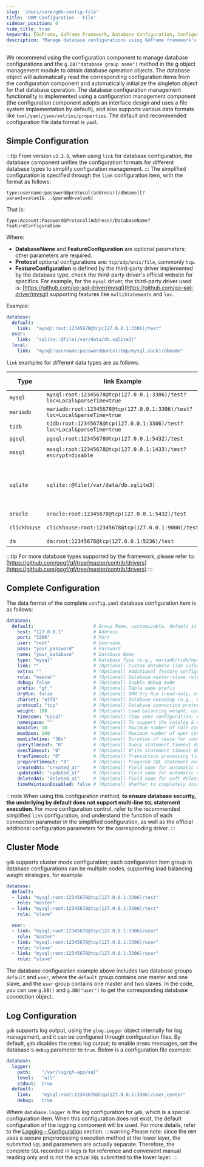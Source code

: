 ```yaml
---
slug: '/docs/core/gdb-config-file'
title: 'ORM Configuration - File'
sidebar_position: 0
hide_title: true
keywords: [GoFrame, GoFrame Framework, Database Configuration, Configuration File, ORM, Database Management, yaml Configuration, Data Format, Cluster Mode, Log Configuration]
description: "Manage database configurations using GoFrame framework's configuration component, including the recommended yaml format configuration file. Easily obtain singleton objects for database operations through the g object. Supports configurations in multiple data formats and simplified connection methods, enabling cluster mode and log output functionality."
---
```


We recommend using the configuration component to manage database configurations and the `g.DB("database group name")` method in the g object management module to obtain database operation objects. The database object will automatically read the corresponding configuration items from the configuration component and automatically initialize the singleton object for that database operation. The database configuration management functionality is implemented using a configuration management component (the configuration component adopts an interface design and uses a file system implementation by default), and also supports various data formats like `toml/yaml/json/xml/ini/properties`. The default and recommended configuration file data format is `yaml`.

## Simple Configuration
:::tip
From version `v2.2.0`, when using `link` for database configuration, the database component unifies the configuration formats for different database types to simplify configuration management.
:::
The simplified configuration is specified through the `link` configuration item, with the format as follows:

```text
type:username:password@protocol(address)[/dbname][?param1=value1&...&paramN=valueN]
```

That is:

```text
Type:Account:Password@Protocol(Address)/DatabaseName?FeatureConfiguration
```

Where:

- **DatabaseName** and **FeatureConfiguration** are optional parameters; other parameters are required.
- **Protocol** optional configurations are: `tcp/udp/unix/file`, commonly `tcp`.
- **FeatureConfiguration** is defined by the third-party driver implemented by the database type, check the third-party driver's official website for specifics. For example, for the `mysql` driver, the third-party driver used is: [https://github.com/go-sql-driver/mysql](https://github.com/go-sql-driver/mysql) supporting features like `multiStatements` and `loc`.

Example:

```yaml
database:
  default:
    link:  "mysql:root:12345678@tcp(127.0.0.1:3306)/test"
  user:
    link:  "sqlite::@file(/var/data/db.sqlite3)"
  local:
    link:  "mysql:username:password@unix(/tmp/mysql.sock)/dbname"
```

`link` examples for different data types are as follows:

| Type | link Example | extra parameters |
| --- | --- | --- |
| `mysql` | ```mysql:root:12345678@tcp(127.0.0.1:3306)/test?loc=Local&parseTime=true``` | [mysql](https://github.com/go-sql-driver/mysql) |
| `mariadb` | ```mariadb:root:12345678@tcp(127.0.0.1:3306)/test?loc=Local&parseTime=true``` | [mysql](https://github.com/go-sql-driver/mysql) |
| `tidb` | ```tidb:root:12345678@tcp(127.0.0.1:3306)/test?loc=Local&parseTime=true``` | [mysql](https://github.com/go-sql-driver/mysql) |
| `pgsql` | ```pgsql:root:12345678@tcp(127.0.0.1:5432)/test``` | [pq](https://github.com/lib/pq) |
| `mssql` | ```mssql:root:12345678@tcp(127.0.0.1:1433)/test?encrypt=disable``` | [go-mssqldb](https://github.com/microsoft/go-mssqldb) |
| `sqlite` | ```sqlite::@file(/var/data/db.sqlite3)``` | pure go:[go-sqlite](https://github.com/glebarez/go-sqlite) <br /> 32bit-cgo:[go-sqlite3](https://github.com/mattn/go-sqlite3) |
| `oracle` | ```oracle:root:12345678@tcp(127.0.0.1:5432)/test``` | [go-ora](https://github.com/sijms/go-ora) |
| `clickhouse` | ```clickhouse:root:12345678@tcp(127.0.0.1:9000)/test``` | [clickhouse-go](https://github.com/ClickHouse/clickhouse-go) |
| `dm` | ```dm:root:12345678@tcp(127.0.0.1:5236)/test``` | [dm](https://gitee.com/chunanyong/dm) |

:::tip
For more database types supported by the framework, please refer to: [https://github.com/gogf/gf/tree/master/contrib/drivers](https://github.com/gogf/gf/tree/master/contrib/drivers)
:::
## Complete Configuration

The data format of the complete `config.yaml` database configuration item is as follows:

```yaml
database:
  default:                      # Group Name, customizable, default is default
    host: "127.0.0.1"           # Address
    port: "3306"                # Port
    user: "root"                # Username
    pass: "your_password"       # Password
    name: "your_database"       # Database Name
    type: "mysql"               # Database Type (e.g., mariadb/tidb/mysql/pgsql/mssql/sqlite/oracle/clickhouse/dm)
    link: ""                    # (Optional) Custom database link information, if this field is set, the above link fields (Host, Port, User, Pass, Name, Type) will be invalid
    extra: ""                   # (Optional) Additional feature configurations for different databases, defined by the underlying database driver, please see the specific database driver overview for what configurations are available
    role: "master"              # (Optional) Database master-slave role (master/slave), default is master. If not using application master-slave mechanism please do not configure or leave empty.
    debug: false                # (Optional) Enable debug mode
    prefix: "gf_"               # (Optional) Table name prefix
    dryRun: false               # (Optional) ORM Dry Run (read-only, no writing)
    charset: "utf8"             # (Optional) Database encoding (e.g., utf8mb4/utf8/gbk/gb2312), usually set to utf8mb4. Default is utf8.
    protocol: "tcp"             # (Optional) Database connection protocol, default is TCP
    weight: 100                 # (Optional) Load balancing weight, used for load balancing control, not using application layer load balancing mechanism please leave empty
    timezone: "Local"           # (Optional) Time zone configuration, e.g., Local
    namespace: ""               # (Optional) To support the catalog & schema distinction problem of some database services, the original schema represents the database name, while the NameSpace represents the schema of some database services
    maxIdle: 10                 # (Optional) Maximum number of idle connections in the connection pool (default 10)
    maxOpen: 100                # (Optional) Maximum number of open connections in the connection pool (default unlimited)
    maxLifetime: "30s"          # (Optional) Duration of reuse for connection objects (default 30 seconds)
    queryTimeout: "0"           # (Optional) Query statement timeout duration (default unlimited, also affected by ctx timeout). The value is in time.Parse supported formats, such as 30s, 1m.
    execTimeout: "0"            # (Optional) Write statement timeout duration (default unlimited, also affected by ctx timeout). The value is in time.Parse supported formats, such as 30s, 1m.
    tranTimeout: "0"            # (Optional) Transaction processing timeout duration (default unlimited, also affected by ctx timeout). The value is in time.Parse supported formats, such as 30s, 1m.
    prepareTimeout: "0"         # (Optional) Prepared SQL statement execution timeout duration (default unlimited, also affected by ctx timeout). The value is in time.Parse supported formats, such as 30s, 1m.
    createdAt: "created_at"     # (Optional) Field name for automatic creation time
    updatedAt: "updated_at"     # (Optional) Field name for automatic update time
    deletedAt: "deleted_at"     # (Optional) Field name for soft delete time
    timeMaintainDisabled: false # (Optional) Whether to completely disable the time update feature, when true CreatedAt/UpdatedAt/DeletedAt will all be invalid
```
:::note
When using this configuration method, **to ensure database security, the underlying by default does not support multi-line `SQL` statement execution**. For more configuration control, refer to the recommended simplified `link` configuration, and understand the function of each connection parameter in the simplified configuration, as well as the official additional configuration parameters for the corresponding driver.
:::
## Cluster Mode

`gdb` supports cluster mode configuration; each configuration item group in database configurations can be multiple nodes, supporting load balancing weight strategies, for example:

```yaml
database:
  default:
  - link: "mysql:root:12345678@tcp(127.0.0.1:3306)/test"
    role: "master"
  - link: "mysql:root:12345678@tcp(127.0.0.1:3306)/test"
    role: "slave"

  user:
  - link: "mysql:root:12345678@tcp(127.0.0.1:3306)/user"
    role: "master"
  - link: "mysql:root:12345678@tcp(127.0.0.1:3306)/user"
    role: "slave"
  - link: "mysql:root:12345678@tcp(127.0.0.1:3306)/user"
    role: "slave"
```

The database configuration example above includes two database groups `default` and `user`, where the `default` group contains one master and one slave, and the `user` group contains one master and two slaves. In the code, you can use `g.DB()` and `g.DB("user")` to get the corresponding database connection object.

## Log Configuration

`gdb` supports log output, using the `glog.Logger` object internally for log management, and it can be configured through configuration files. By default, `gdb` disables the `DEBUG` log output; to enable `DEBUG` messages, set the database's `debug` parameter to `true`. Below is a configuration file example:

```yaml
database:
  logger:
    path:    "/var/log/gf-app/sql"
    level:   "all"
    stdout:  true
  default:
    link:    "mysql:root:12345678@tcp(127.0.0.1:3306)/user_center"
    debug:   true
```

Where `database.logger` is the log configuration for `gdb`, which is a special configuration item. When this configuration does not exist, the default configuration of the logging component will be used.
For more details, refer to the [Logging - Configuration](../../../../docs/核心组件/日志组件/日志组件-配置管理.md) section.
:::warning
Please note: since the `ORM` uses a secure preprocessing execution method at the lower layer, the submitted `SQL` and parameters are actually separate. Therefore, the complete `SQL` recorded in logs is for reference and convenient manual reading only and is not the actual `SQL` submitted to the lower layer.
:::
